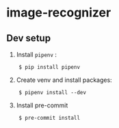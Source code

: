 image-recognizer
==================

## Dev setup
1. Install  `pipenv` :

```
    $ pip install pipenv
```

2. Create venv and install packages:
```
    $ pipenv install --dev
```

3. Install pre-commit
```
    $ pre-commit install
```
